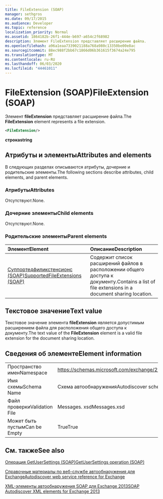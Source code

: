 ```yaml
---
title: FileExtension (SOAP)
manager: sethgros
ms.date: 09/17/2015
ms.audience: Developer
ms.topic: reference
localization_priority: Normal
ms.assetid: 1864182b-26f1-444e-b697-a654c2f68982
description: Элемент FileExtension представляет расширение файла.
ms.openlocfilehash: a96a1eaa7339021188a768a980c13350be00e8ac
ms.sourcegitcommit: 88ec988f2bb67c1866d06b361615f3674a24e795
ms.translationtype: MT
ms.contentlocale: ru-RU
ms.lasthandoff: 06/03/2020
ms.locfileid: "44461011"
---
```

# <a name="fileextension-soap"></a><span data-ttu-id="65a50-103">FileExtension (SOAP)</span><span class="sxs-lookup"><span data-stu-id="65a50-103">FileExtension (SOAP)</span></span>

<span data-ttu-id="65a50-104">Элемент **fileExtension** представляет расширение файла.</span><span class="sxs-lookup"><span data-stu-id="65a50-104">The **FileExtension** element represents a file extension.</span></span> 
  
```XML
<FileExtension/>
```

 <span data-ttu-id="65a50-105">**строка**</span><span class="sxs-lookup"><span data-stu-id="65a50-105">**string**</span></span>
## <a name="attributes-and-elements"></a><span data-ttu-id="65a50-106">Атрибуты и элементы</span><span class="sxs-lookup"><span data-stu-id="65a50-106">Attributes and elements</span></span>

<span data-ttu-id="65a50-107">В следующих разделах описываются атрибуты, дочерние и родительские элементы.</span><span class="sxs-lookup"><span data-stu-id="65a50-107">The following sections describe attributes, child elements, and parent elements.</span></span>
  
### <a name="attributes"></a><span data-ttu-id="65a50-108">Атрибуты</span><span class="sxs-lookup"><span data-stu-id="65a50-108">Attributes</span></span>

<span data-ttu-id="65a50-109">Отсутствуют.</span><span class="sxs-lookup"><span data-stu-id="65a50-109">None.</span></span>
  
### <a name="child-elements"></a><span data-ttu-id="65a50-110">Дочерние элементы</span><span class="sxs-lookup"><span data-stu-id="65a50-110">Child elements</span></span>

<span data-ttu-id="65a50-111">Отсутствуют.</span><span class="sxs-lookup"><span data-stu-id="65a50-111">None.</span></span>
  
### <a name="parent-elements"></a><span data-ttu-id="65a50-112">Родительские элементы</span><span class="sxs-lookup"><span data-stu-id="65a50-112">Parent elements</span></span>

|<span data-ttu-id="65a50-113">**Элемент**</span><span class="sxs-lookup"><span data-stu-id="65a50-113">**Element**</span></span>|<span data-ttu-id="65a50-114">**Описание**</span><span class="sxs-lookup"><span data-stu-id="65a50-114">**Description**</span></span>|
|:-----|:-----|
|[<span data-ttu-id="65a50-115">Суппортедфиликстенсионс (SOAP)</span><span class="sxs-lookup"><span data-stu-id="65a50-115">SupportedFileExtensions (SOAP)</span></span>](supportedfileextensions-soap.md) <br/> |<span data-ttu-id="65a50-116">Содержит список расширений файлов в расположении общего доступа к документу.</span><span class="sxs-lookup"><span data-stu-id="65a50-116">Contains a list of file extensions in a document sharing location.</span></span>  <br/> |
   
## <a name="text-value"></a><span data-ttu-id="65a50-117">Текстовое значение</span><span class="sxs-lookup"><span data-stu-id="65a50-117">Text value</span></span>

<span data-ttu-id="65a50-118">Текстовое значение элемента **fileExtension** является допустимым расширением файла для расположения общего доступа к документу.</span><span class="sxs-lookup"><span data-stu-id="65a50-118">The text value of the **FileExtension** element is a valid file extension for the document sharing location.</span></span> 
  
## <a name="element-information"></a><span data-ttu-id="65a50-119">Сведения об элементе</span><span class="sxs-lookup"><span data-stu-id="65a50-119">Element information</span></span>

|||
|:-----|:-----|
|<span data-ttu-id="65a50-120">Пространство имен</span><span class="sxs-lookup"><span data-stu-id="65a50-120">Namespace</span></span>  <br/> |https://schemas.microsoft.com/exchange/2010/Autodiscover  <br/> |
|<span data-ttu-id="65a50-121">Имя схемы</span><span class="sxs-lookup"><span data-stu-id="65a50-121">Schema Name</span></span>  <br/> |<span data-ttu-id="65a50-122">Схема автообнаружения</span><span class="sxs-lookup"><span data-stu-id="65a50-122">Autodiscover schema</span></span>  <br/> |
|<span data-ttu-id="65a50-123">Файл проверки</span><span class="sxs-lookup"><span data-stu-id="65a50-123">Validation File</span></span>  <br/> |<span data-ttu-id="65a50-124">Messages. xsd</span><span class="sxs-lookup"><span data-stu-id="65a50-124">Messages.xsd</span></span>  <br/> |
|<span data-ttu-id="65a50-125">Может быть пустым</span><span class="sxs-lookup"><span data-stu-id="65a50-125">Can be Empty</span></span>  <br/> |<span data-ttu-id="65a50-126">True</span><span class="sxs-lookup"><span data-stu-id="65a50-126">True</span></span>  <br/> |
   
## <a name="see-also"></a><span data-ttu-id="65a50-127">См. также</span><span class="sxs-lookup"><span data-stu-id="65a50-127">See also</span></span>



[<span data-ttu-id="65a50-128">Операция GetUserSettings (SOAP)</span><span class="sxs-lookup"><span data-stu-id="65a50-128">GetUserSettings operation (SOAP)</span></span>](getusersettings-operation-soap.md)


[<span data-ttu-id="65a50-129">Справочные материалы по веб-службе автообнаружения для Exchange</span><span class="sxs-lookup"><span data-stu-id="65a50-129">Autodiscover web service reference for Exchange</span></span>](autodiscover-web-service-reference-for-exchange.md)
  
[<span data-ttu-id="65a50-130">XML-элементы автообнаружения SOAP для Exchange 2013</span><span class="sxs-lookup"><span data-stu-id="65a50-130">SOAP Autodiscover XML elements for Exchange 2013</span></span>](soap-autodiscover-xml-elements-for-exchange-2013.md)

